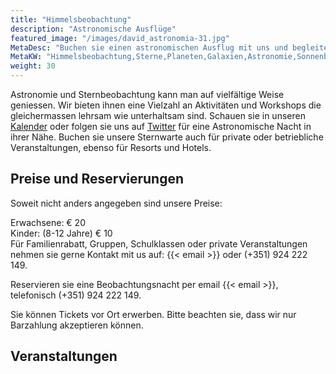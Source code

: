 ```yaml
---
title: "Himmelsbeobachtung"
description: "Astronomische Ausflüge"
featured_image: "/images/david_astronomia-31.jpg"
MetaDesc: "Buchen sie einen astronomischen Ausflug mit uns und begleiten sie uns für eine Nacht in der Algarve oder Alentejo. Wir versorgen sie mit Teleskopen und sie lernen während der Nacht Planeten, Sterne, Galaxien und andere Himmelsobjekte kennen."
MetaKW: "Himmelsbeobachtung,Sterne,Planeten,Galaxien,Astronomie,Sonnenbeobachtung,Fernglas,Teleskop,Videoastronomie,EAA,Algarve,Portugal,Feriensternwarte,Natur,Landschaft,Dunkelheit"
weight: 30
---
```

Astronomie und Sternbeobachtung kann man auf vielfältige Weise geniessen.
Wir bieten ihnen eine Vielzahl an Aktivitäten und Workshops die gleichermassen lehrsam wie unterhaltsam sind.
Schauen sie in unseren [Kalender](/agenda) oder folgen sie uns auf [Twitter](https://twitter.com/ceusdosul) für eine Astronomische Nacht in ihrer Nähe.
Buchen sie unsere Sternwarte auch für private oder betriebliche Veranstaltungen, ebenso für Resorts und Hotels.

## Preise und Reservierungen

Soweit nicht anders angegeben sind unsere Preise:

Erwachsene: &euro; 20 \
Kinder: (8-12 Jahre) &euro; 10\
Für Familienrabatt, Gruppen, Schulklassen oder private Veranstaltungen nehmen sie gerne Kontakt mit us auf: {{< email >}} oder (+351) 924 222 149.

Reservieren sie eine Beobachtungsnacht per email {{< email >}}, telefonisch (+351) 924 222 149.

Sie können Tickets vor Ort erwerben. Bitte beachten sie, dass wir nur Barzahlung akzeptieren können.

## Veranstaltungen
